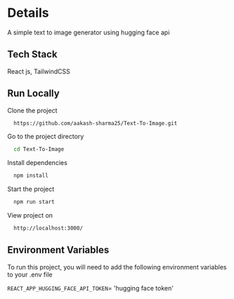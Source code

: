 
# Details
A simple text to image generator using hugging face api 


## Tech Stack

React js, TailwindCSS 


## Run Locally

Clone the project

```bash
  https://github.com/aakash-sharma25/Text-To-Image.git
```

Go to the project directory

```bash
  cd Text-To-Image
```

Install dependencies

```bash
  npm install
```

Start the project

```bash
  npm run start
```
View project on

```bash
  http://localhost:3000/
```


## Environment Variables

To run this project, you will need to add the following environment variables to your .env file

`REACT_APP_HUGGING_FACE_API_TOKEN`= 'hugging face token'

